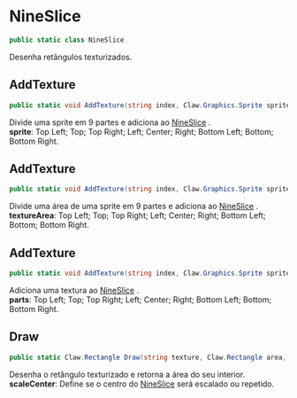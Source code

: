 # NineSlice
```csharp
public static class NineSlice
```
Desenha retângulos texturizados.<br />
## AddTexture
```csharp
public static void AddTexture(string index, Claw.Graphics.Sprite sprite) { }
```
Divide uma sprite em 9 partes e adiciona ao [NineSlice](/API/Claw/Graphics/NineSlice#NineSlice) .<br />
**sprite**: Top Left; Top; Top Right; Left; Center; Right; Bottom Left; Bottom; Bottom Right.<br />
## AddTexture
```csharp
public static void AddTexture(string index, Claw.Graphics.Sprite sprite, Claw.Rectangle textureArea) { }
```
Divide uma área de uma sprite em 9 partes e adiciona ao [NineSlice](/API/Claw/Graphics/NineSlice#NineSlice) .<br />
**textureArea**: Top Left; Top; Top Right; Left; Center; Right; Bottom Left; Bottom; Bottom Right.<br />
## AddTexture
```csharp
public static void AddTexture(string index, Claw.Graphics.Sprite sprite, Claw.Rectangle[] parts) { }
```
Adiciona uma textura ao [NineSlice](/API/Claw/Graphics/NineSlice#NineSlice) .<br />
**parts**: Top Left; Top; Top Right; Left; Center; Right; Bottom Left; Bottom; Bottom Right.<br />
## Draw
```csharp
public static Claw.Rectangle Draw(string texture, Claw.Rectangle area, Claw.Color backgroundColor, Claw.Color blendColor, bool scaleCenter) { }
```
Desenha o retângulo texturizado e retorna a área do seu interior.<br />
**scaleCenter**: Define se o centro do [NineSlice](/API/Claw/Graphics/NineSlice#NineSlice) será escalado ou repetido.<br />
